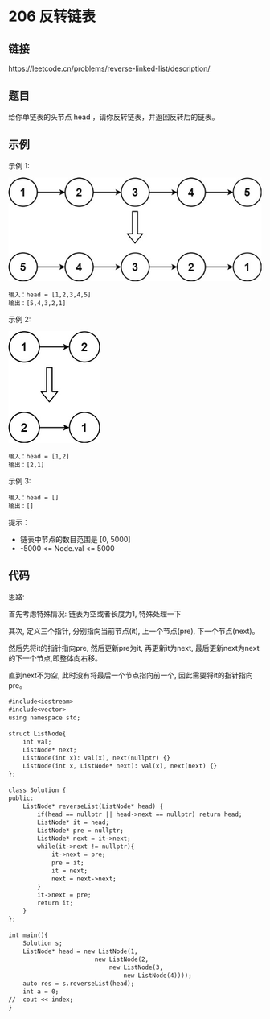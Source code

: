 # 206 反转链表
## 链接
https://leetcode.cn/problems/reverse-linked-list/description/

## 题目 
给你单链表的头节点 head ，请你反转链表，并返回反转后的链表。

## 示例
示例 1:

![](img/3example1.jpg)
```
输入：head = [1,2,3,4,5]
输出：[5,4,3,2,1]
```
示例 2:

![](img/3example2.jpg)
```
输入：head = [1,2]
输出：[2,1]
```
示例 3:
```
输入：head = []
输出：[]
```

提示：

- 链表中节点的数目范围是 [0, 5000]
- -5000 <= Node.val <= 5000

## 代码
思路:

首先考虑特殊情况: 链表为空或者长度为1, 特殊处理一下

其次, 定义三个指针, 分别指向当前节点(it), 上一个节点(pre), 下一个节点(next)。

然后先将it的指针指向pre, 然后更新pre为it, 再更新it为next, 最后更新next为next的下一个节点,即整体向右移。

直到next不为空, 此时没有将最后一个节点指向前一个, 因此需要将it的指针指向pre。

```
#include<iostream>
#include<vector>
using namespace std;

struct ListNode{
	int val;
	ListNode* next;
	ListNode(int x): val(x), next(nullptr) {}
	ListNode(int x, ListNode* next): val(x), next(next) {}
};

class Solution {
public:
    ListNode* reverseList(ListNode* head) {
		if(head == nullptr || head->next == nullptr) return head;
		ListNode* it = head;
		ListNode* pre = nullptr;
		ListNode* next = it->next;
		while(it->next != nullptr){
			it->next = pre;
			pre = it;
			it = next;
			next = next->next;
		}
		it->next = pre;
		return it;
    }
};

int main(){
	Solution s;
	ListNode* head = new ListNode(1,
						new ListNode(2,
							new ListNode(3,
								new ListNode(4))));
	auto res = s.reverseList(head);
	int a = 0;
//	cout << index;
}
```